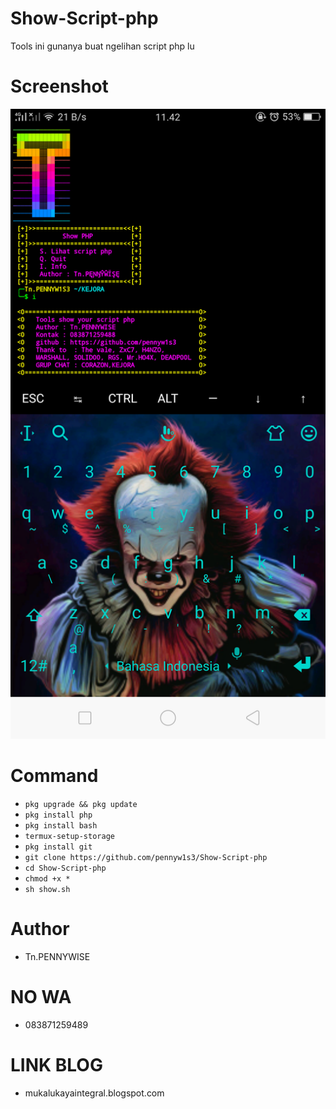# Show-Script-php
Tools ini gunanya buat ngelihan script php lu
# Screenshot
![1](https://github.com/pennyw1s3/Show-Script-php/blob/master/show.png)
# Command
* `pkg upgrade && pkg update`
* `pkg install php`
* `pkg install bash`
* `termux-setup-storage`
* `pkg install git`
* `git clone https://github.com/pennyw1s3/Show-Script-php`
* `cd Show-Script-php`
* `chmod +x *`
* `sh show.sh`
# Author
* Tn.PENNYWISE
# NO WA
* 083871259489
# LINK BLOG
* mukalukayaintegral.blogspot.com
